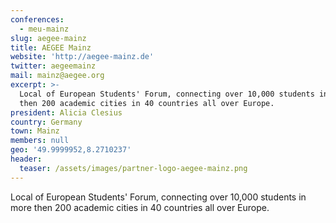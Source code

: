 ```yaml
---
conferences:
  - meu-mainz
slug: aegee-mainz
title: AEGEE Mainz
website: 'http://aegee-mainz.de'
twitter: aegeemainz
mail: mainz@aegee.org
excerpt: >-
  Local of European Students' Forum, connecting over 10,000 students in more
  then 200 academic cities in 40 countries all over Europe.
president: Alicia Clesius
country: Germany
town: Mainz
members: null
geo: '49.9999952,8.2710237'
header:
  teaser: /assets/images/partner-logo-aegee-mainz.png
---
```

Local of European Students' Forum, connecting over 10,000 students in more then 200 academic cities in 40 countries all over Europe.

